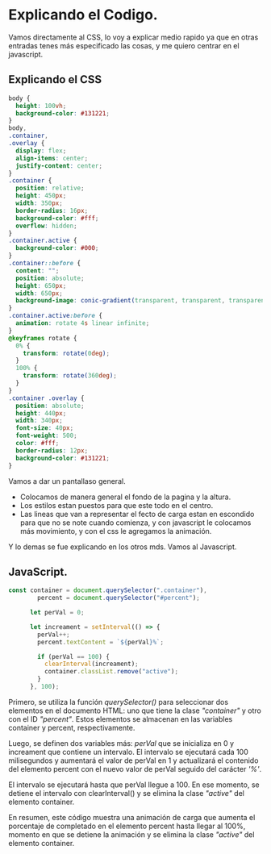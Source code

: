 # Explicando el Codigo.

Vamos directamente al CSS, lo voy a explicar medio rapido ya que en otras entradas tenes más especificado las cosas, y me quiero centrar en el javascript. 

## Explicando el CSS

```css
body {
  height: 100vh;
  background-color: #131221;
}
body,
.container,
.overlay {
  display: flex;
  align-items: center;
  justify-content: center;
}
.container {
  position: relative;
  height: 450px;
  width: 350px;
  border-radius: 16px;
  background-color: #fff;
  overflow: hidden;
}
.container.active {
  background-color: #000;
}
.container::before {
  content: "";
  position: absolute;
  height: 650px;
  width: 650px;
  background-image: conic-gradient(transparent, transparent, transparent, #fff);
}
.container.active:before {
  animation: rotate 4s linear infinite;
}
@keyframes rotate {
  0% {
    transform: rotate(0deg);
  }
  100% {
    transform: rotate(360deg);
  }
}
.container .overlay {
  position: absolute;
  height: 440px;
  width: 340px;
  font-size: 40px;
  font-weight: 500;
  color: #fff;
  border-radius: 12px;
  background-color: #131221;
}
```

Vamos a dar un pantallaso general.
- Colocamos de manera general el fondo de la pagina y la altura. 
- Los estilos estan puestos para que este todo en el centro. 
- Las lineas que van a representar el fecto de carga estan en escondido para que no se note cuando comienza, y con javascript le colocamos más movimiento, y con el css le agregamos la animación. 

Y lo demas se fue explicando en los otros mds. Vamos al Javascript. 

## JavaScript.

```js
const container = document.querySelector(".container"),
        percent = document.querySelector("#percent");

      let perVal = 0;

      let increament = setInterval(() => {
        perVal++;
        percent.textContent = `${perVal}%`;

        if (perVal == 100) {
          clearInterval(increament);
          container.classList.remove("active");
        }
      }, 100);
```

Primero, se utiliza la función *querySelector()* para seleccionar dos elementos en el documento HTML: uno que tiene la clase *"container"* y otro con el ID *"percent"*. Estos elementos se almacenan en las variables container y percent, respectivamente.

Luego, se definen dos variables más: *perVal* que se inicializa en 0 y increament que contiene un intervalo. El intervalo se ejecutará cada 100 milisegundos y aumentará el valor de perVal en 1 y actualizará el contenido del elemento percent con el nuevo valor de perVal seguido del carácter *'%'*.

El intervalo se ejecutará hasta que perVal llegue a 100. En ese momento, se detiene el intervalo con clearInterval() y se elimina la clase *"active"* del elemento container.

En resumen, este código muestra una animación de carga que aumenta el porcentaje de completado en el elemento percent hasta llegar al 100%, momento en que se detiene la animación y se elimina la clase *"active"* del elemento container.